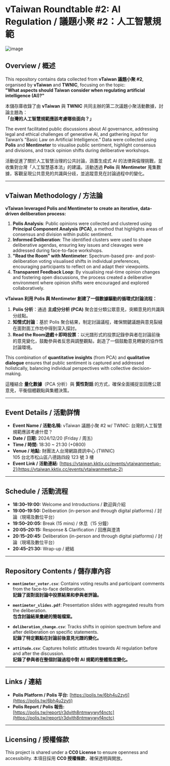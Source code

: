 # vTaiwan Roundtable #2: AI Regulation / 議題小聚 #2：人工智慧規範
![image](https://github.com/user-attachments/assets/82963ef1-f819-4c28-a6a9-12a3e8c3e128)

## Overview / 概述

This repository contains data collected from **vTaiwan 議題小聚 #2**, organised by **vTaiwan** and **TWNIC**, focusing on the topic:  
**"What aspects should Taiwan consider when regulating artificial intelligence (AI)?"**

本儲存庫收錄了由 **vTaiwan** 與 **TWNIC** 共同主辦的第二次議題小聚活動數據，討論主題為：  
**「台灣的人工智慧規範應該考慮哪些面向？」**

The event facilitated public discussions about AI governance, addressing legal and ethical challenges of generative AI, and gathering input for Taiwan’s "Basic Law on Artificial Intelligence." Data were collected using **Polis** and **Mentimeter** to visualise public sentiment, highlight consensus and divisions, and track opinion shifts during deliberative workshops.

活動促進了關於人工智慧治理的公共討論，涵蓋生成式 AI 的法律與倫理挑戰，並收集對台灣「人工智慧基本法」的建議。活動透過 **Polis** 與 **Mentimeter** 蒐集數據，客觀呈現公共意見的共識與分歧，並追蹤意見在討論過程中的變化。

---

## vTaiwan Methodology / 方法論

**vTaiwan leveraged Polis and Mentimeter to create an iterative, data-driven deliberation process:**

1. **Polis Analysis**: Public opinions were collected and clustered using **Principal Component Analysis (PCA)**, a method that highlights areas of consensus and division within public sentiment.  
2. **Informed Deliberation**: The identified clusters were used to shape deliberative agendas, ensuring key issues and cleavages were addressed during face-to-face workshops.  
3. **"Read the Room" with Mentimeter**: Spectrum-based pre- and post-deliberation voting visualised shifts in individual preferences, encouraging participants to reflect on and adapt their viewpoints.  
4. **Transparent Feedback Loop**: By visualising real-time opinion changes and fostering open discussions, the process created a deliberative environment where opinion shifts were encouraged and explored collaboratively.

**vTaiwan 利用 Polis 與 Mentimeter 創建了一個數據驅動的循環式討論流程：**

1. **Polis 分析**：通過 **主成分分析 (PCA)** 聚合並分類公眾意見，突顯意見的共識與分歧點。  
2. **知情式討論**：基於 Polis 聚合結果，制定討論議程，確保關鍵議題與意見裂縫在面對面工作坊中得到深入探討。  
3. **Read the Room遊戲＋即時投票**：以光譜形式的投票記錄參與者在討論前後的意見變化，鼓勵參與者反思與調整觀點，創造了一個鼓勵意見轉變的協作性討論環境。

This combination of **quantitative insights** (from PCA) and **qualitative dialogue** ensures that public sentiment is captured and addressed holistically, balancing individual perspectives with collective decision-making.

這種結合 **量化數據**（PCA 分析）與 **質性對話** 的方式，確保全面捕捉並回應公眾意見，平衡個體觀點與集體決策。

---

## Event Details / 活動詳情

- **Event Name / 活動名稱:** vTaiwan 議題小聚 #2 w/ TWNIC: 台灣的人工智慧規範應該考慮什麼？  
- **Date / 日期:** 2024/12/20 (Friday / 周五)  
- **Time / 時間:** 18:30 ~ 21:30 (+0800)  
- **Venue / 地點:** 財團法人台灣網路資訊中心 (TWNIC)  
  105 台北市松山區八德路四段 123 號 3 樓  
- **Event Link / 活動連結:** [https://vtaiwan.kktix.cc/events/vtaiwanmeetup-2](https://vtaiwan.kktix.cc/events/vtaiwanmeetup-2)  

---

## Schedule / 活動流程

- **18:30–19:00:** Welcome and Introductions / 歡迎與介紹  
- **19:00–19:50:** Deliberation (in-person and through digital platforms) / 討論（現場及數位平台）  
- **19:50–20:05:** Break (15 mins) / 休息（15 分鐘）  
- **20:05–20:15:** Response & Clarification / 回應與澄清  
- **20:15–20:45:** Deliberation (in-person and through digital platforms) / 討論（現場及數位平台）  
- **20:45–21:30:** Wrap-up / 總結  

---

## Repository Contents / 儲存庫內容

- **`mentimeter_voter.csv`**: Contains voting results and participant comments from the face-to-face deliberation.  
  **記錄了面對面討論中投票結果和參與者評論。**  

- **`mentimeter_slides.pdf`**: Presentation slides with aggregated results from the deliberation.  
  **包含討論結果彙總的簡報檔案。**  

- **`deliberation_change.csv`**: Tracks shifts in opinion spectrum before and after deliberation on specific statements.  
  **記錄了特定觀點在討論前後意見光譜的變化。**  

- **`attitude.csv`**: Captures holistic attitudes towards AI regulation before and after the discussion.  
  **記錄了參與者在整個討論過程中對 AI 規範的整體態度變化。**

---

## Links / 連結

- **Polis Platform / Polis 平台:** [https://polis.tw/6bh4u2zyti](https://polis.tw/6bh4u2zyti)  
- **Polis Report / Polis 報告:** [https://polis.tw/report/r3dvith8ntmwywyf4nctc](https://polis.tw/report/r3dvith8ntmwywyf4nctc)  

---

## Licensing / 授權條款

This project is shared under a **CC0 License** to ensure openness and accessibility.
本項目採用 **CC0 授權條款**，確保透明與開放。

